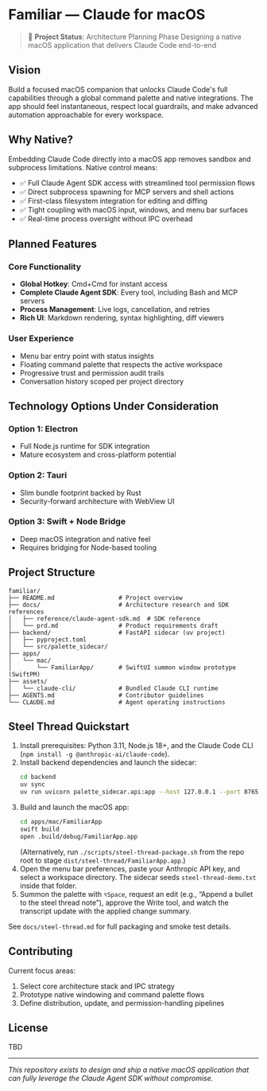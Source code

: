 # Familiar — Claude for macOS

> 🚧 **Project Status**: Architecture Planning Phase
> Designing a native macOS application that delivers Claude Code end-to-end

## Vision

Build a focused macOS companion that unlocks Claude Code's full capabilities through a global command palette and native integrations. The app should feel instantaneous, respect local guardrails, and make advanced automation approachable for every workspace.

## Why Native?

Embedding Claude Code directly into a macOS app removes sandbox and subprocess limitations. Native control means:

- ✅ Full Claude Agent SDK access with streamlined tool permission flows
- ✅ Direct subprocess spawning for MCP servers and shell actions
- ✅ First-class filesystem integration for editing and diffing
- ✅ Tight coupling with macOS input, windows, and menu bar surfaces
- ✅ Real-time process oversight without IPC overhead

## Planned Features

### Core Functionality

- **Global Hotkey**: Cmd+Cmd for instant access
- **Complete Claude Agent SDK**: Every tool, including Bash and MCP servers
- **Process Management**: Live logs, cancellation, and retries
- **Rich UI**: Markdown rendering, syntax highlighting, diff viewers

### User Experience

- Menu bar entry point with status insights
- Floating command palette that respects the active workspace
- Progressive trust and permission audit trails
- Conversation history scoped per project directory

## Technology Options Under Consideration

### Option 1: Electron

- Full Node.js runtime for SDK integration
- Mature ecosystem and cross-platform potential

### Option 2: Tauri

- Slim bundle footprint backed by Rust
- Security-forward architecture with WebView UI

### Option 3: Swift + Node Bridge

- Deep macOS integration and native feel
- Requires bridging for Node-based tooling

## Project Structure

```
familiar/
├── README.md                  # Project overview
├── docs/                      # Architecture research and SDK references
│   ├── reference/claude-agent-sdk.md  # SDK reference
│   └── prd.md                 # Product requirements draft
├── backend/                   # FastAPI sidecar (uv project)
│   ├── pyproject.toml
│   └── src/palette_sidecar/
├── apps/
│   └── mac/
│       └── FamiliarApp/       # SwiftUI summon window prototype (SwiftPM)
├── assets/
│   └── claude-cli/            # Bundled Claude CLI runtime
├── AGENTS.md                  # Contributor guidelines
└── CLAUDE.md                  # Agent operating instructions
```

## Steel Thread Quickstart

1. Install prerequisites: Python 3.11, Node.js 18+, and the Claude Code CLI (`npm install -g @anthropic-ai/claude-code`).
2. Install backend dependencies and launch the sidecar:
   ```bash
   cd backend
   uv sync
   uv run uvicorn palette_sidecar.api:app --host 127.0.0.1 --port 8765 --reload
   ```
3. Build and launch the macOS app:
   ```bash
   cd apps/mac/FamiliarApp
   swift build
   open .build/debug/FamiliarApp.app
   ```
   (Alternatively, run `./scripts/steel-thread-package.sh` from the repo root to stage `dist/steel-thread/FamiliarApp.app`.)
4. Open the menu bar preferences, paste your Anthropic API key, and select a workspace directory. The sidecar seeds `steel-thread-demo.txt` inside that folder.
5. Summon the palette with `⌥Space`, request an edit (e.g., “Append a bullet to the steel thread note”), approve the Write tool, and watch the transcript update with the applied change summary.

See `docs/steel-thread.md` for full packaging and smoke test details.

## Contributing

Current focus areas:

1. Select core architecture stack and IPC strategy
2. Prototype native windowing and command palette flows
3. Define distribution, update, and permission-handling pipelines

## License

TBD

---

_This repository exists to design and ship a native macOS application that can fully leverage the Claude Agent SDK without compromise._
